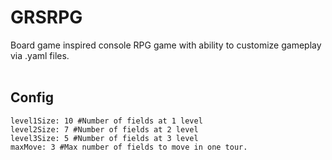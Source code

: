 # GRSRPG

Board game inspired console RPG game with ability to customize gameplay via .yaml files.<br><br>

Config
-------------
```
level1Size: 10 #Number of fields at 1 level
level2Size: 7 #Number of fields at 2 level
level3Size: 5 #Number of fields at 3 level
maxMove: 3 #Max number of fields to move in one tour.
```
